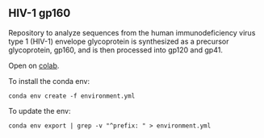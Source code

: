 ## HIV-1 gp160 

Repository to analyze sequences from the human immunodeficiency virus type 1 (HIV-1) envelope glycoprotein is synthesized as a precursor glycoprotein, gp160, and is then processed into gp120 and gp41. 

Open on [colab](http://colab.research.google.com/github/computational-chemical-biology/hiv-1gp160/blob/master/sequence_align.ipynb).

To install the conda env:

```
conda env create -f environment.yml
```
To update the env:

```
conda env export | grep -v "^prefix: " > environment.yml
```
